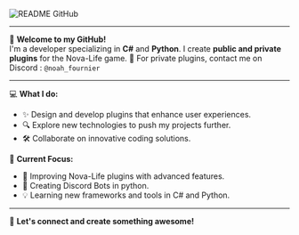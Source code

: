 ![README GitHub](https://github.com/user-attachments/assets/ff5bf6b7-18a5-45bd-b374-123b325b2e8b)

---

👋 **Welcome to my GitHub!**  
I'm a developer specializing in **C#** and **Python**. 
I create **public and private plugins** for the Nova-Life game.
🔐 For private plugins, contact me on Discord : `@noah_fournier`

---

💻 **What I do:**  
- ✨ Design and develop plugins that enhance user experiences.
- 🔍 Explore new technologies to push my projects further.
- 🛠️ Collaborate on innovative coding solutions.

🎯 **Current Focus:**  
- 🚀 Improving Nova-Life plugins with advanced features.
- 🤖 Creating Discord Bots in python.
- 💡 Learning new frameworks and tools in C# and Python.

---

🌟 **Let's connect and create something awesome!**
